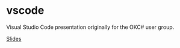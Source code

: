 # vscode
Visual Studio Code presentation originally for the OKC# user group.


[Slides](https://cdn.rawgit.com/MrOnosa/vscode/master/reveal.js/index.html#/)